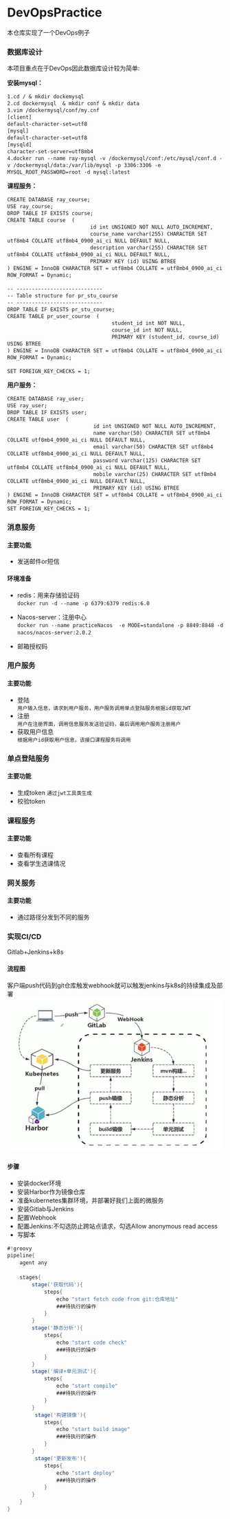 # DevOpsPractice
本仓库实现了一个DevOps例子
### 数据库设计
本项目重点在于DevOps因此数据库设计较为简单:  

**安装mysql：**
```shell
1.cd / & mkdir dockemysql
2.cd dockermysql  & mkdir conf & mkdir data
3.vim /dockermysql/conf/my.cnf
[client]
default-character-set=utf8
[mysql]
default-character-set=utf8
[mysqld]
character-set-server=utf8mb4
4.docker run --name ray-mysql -v /dockermysql/conf:/etc/mysql/conf.d -v /dockermysql/data:/var/lib/mysql -p 3306:3306 -e MYSQL_ROOT_PASSWORD=root -d mysql:latest
```

**课程服务：**
```mysql
CREATE DATABASE ray_course;
USE ray_course;
DROP TABLE IF EXISTS course;
CREATE TABLE course  (
                           id int UNSIGNED NOT NULL AUTO_INCREMENT,
                           course_name varchar(255) CHARACTER SET utf8mb4 COLLATE utf8mb4_0900_ai_ci NULL DEFAULT NULL,
                           description varchar(255) CHARACTER SET utf8mb4 COLLATE utf8mb4_0900_ai_ci NULL DEFAULT NULL,
                           PRIMARY KEY (id) USING BTREE
) ENGINE = InnoDB CHARACTER SET = utf8mb4 COLLATE = utf8mb4_0900_ai_ci ROW_FORMAT = Dynamic;

-- ----------------------------
-- Table structure for pr_stu_course
-- ----------------------------
DROP TABLE IF EXISTS pr_stu_course;
CREATE TABLE pr_user_course  (
                                  student_id int NOT NULL,
                                  course_id int NOT NULL,
                                  PRIMARY KEY (student_id, course_id) USING BTREE
) ENGINE = InnoDB CHARACTER SET = utf8mb4 COLLATE = utf8mb4_0900_ai_ci ROW_FORMAT = Dynamic;

SET FOREIGN_KEY_CHECKS = 1;
```
**用户服务：**
```mysql
CREATE DATABASE ray_user;
USE ray_user;
DROP TABLE IF EXISTS user;
CREATE TABLE user  (
                            id int UNSIGNED NOT NULL AUTO_INCREMENT,
                            name varchar(50) CHARACTER SET utf8mb4 COLLATE utf8mb4_0900_ai_ci NULL DEFAULT NULL,
                            email varchar(50) CHARACTER SET utf8mb4 COLLATE utf8mb4_0900_ai_ci NULL DEFAULT NULL,
                            password varchar(125) CHARACTER SET utf8mb4 COLLATE utf8mb4_0900_ai_ci NULL DEFAULT NULL,
                            mobile varchar(25) CHARACTER SET utf8mb4 COLLATE utf8mb4_0900_ai_ci NULL DEFAULT NULL,
                            PRIMARY KEY (id) USING BTREE
) ENGINE = InnoDB CHARACTER SET = utf8mb4 COLLATE = utf8mb4_0900_ai_ci ROW_FORMAT = Dynamic;
SET FOREIGN_KEY_CHECKS = 1;
```

### 消息服务

#### 主要功能 

- 发送邮件or短信

#### 环境准备

- redis：用来存储验证码  
  ``docker run -d --name -p 6379:6379 redis:6.0``
- Nacos-server：注册中心  
  ``docker run --name practiceNacos  -e MODE=standalone -p 8849:8848 -d nacos/nacos-server:2.0.2``
  
- 邮箱授权码

### 用户服务

#### 主要功能

- 登陆  
  ``用户输入信息，请求到用户服务，用户服务调用单点登陆服务根据id获取JWT``
- 注册  
  ``用户在注册界面，调用信息服务发送验证码，最后调用用户服务注册用户``
- 获取用户信息  
  ``根据用户id获取用户信息，该接口课程服务将调用``

### 单点登陆服务

#### 主要功能

- 生成token
  ``通过jwt工具类生成``
- 校验token

### 课程服务

#### 主要功能

- 查看所有课程
- 查看学生选课情况

### 网关服务

#### 主要功能

- 通过路径分发到不同的服务

### 实现CI/CD

Gitlab+Jenkins+k8s

#### 流程图
客户端push代码到git仓库触发webhook就可以触发jenkins与k8s的持续集成及部署
![img.png](img.png)
#### 步骤

- 安装docker环境
- 安装Harbor作为镜像仓库
- 准备kubernetes集群环境，并部署好我们上面的微服务
- 安装Gitlab与Jenkins
- 配置Webhook
- 配置Jenkins:不勾选防止跨站点请求，勾选Allow anonymous read access
- 写脚本
```groovy
#!groovy
pipeline{
    agent any
    
    stages{
        stage('获取代码'){
            steps{
                echo "start fetch code from git:仓库地址"
                ###待执行的操作
            }
        }
        stage('静态分析'){
            steps{
                echo "start code check"
                ###待执行的操作
            }
        }
        stage('编译+单元测试'){
            steps{
                echo "start compile"
                ###待执行的操作
            }
        }
         stage('构建镜像'){
            steps{
                echo "start build image"
                ###待执行的操作
            }
        }
         stage('更新发布'){
            steps{
                echo "start deploy"
                ###待执行的操作
            }
        }
    }
}
```